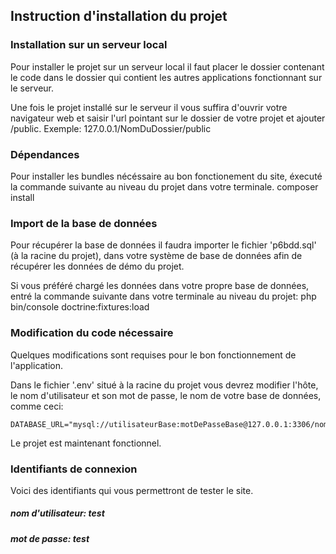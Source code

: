 ## Instruction d'installation du projet

### Installation sur un serveur local

Pour installer le projet sur un serveur local il faut placer le dossier contenant le code dans le dossier qui contient les autres applications fonctionnant sur le serveur.

Une fois le projet installé sur le serveur il vous suffira d'ouvrir votre navigateur web et saisir l'url pointant sur le dossier de votre projet et ajouter /public. Exemple: 127.0.0.1/NomDuDossier/public

### Dépendances

Pour installer les bundles nécéssaire au bon fonctionement du site, éxecuté la commande suivante au niveau du projet dans votre terminale.
    composer install

### Import de la base de données

Pour récupérer la base de données il faudra importer le fichier 'p6bdd.sql' (à la racine du projet), dans votre système de base de données afin de récupérer les données de démo du projet.

Si vous préféré chargé les données dans votre propre base de données, entré la commande suivante dans votre terminale au niveau du projet:
    php bin/console doctrine:fixtures:load


### Modification du code nécessaire

Quelques modifications sont requises pour le bon fonctionnement de l'application.

Dans le fichier '.env' situé à la racine du projet vous devrez modifier l'hôte, le nom d'utilisateur et son mot de passe, le nom  de votre base de données, comme ceci:

    DATABASE_URL="mysql://utilisateurBase:motDePasseBase@127.0.0.1:3306/nomBase"

Le projet est maintenant fonctionnel.

### Identifiants de connexion

Voici des identifiants qui vous permettront de tester le site.

##### nom d'utilisateur: test
##### mot de passe: test

